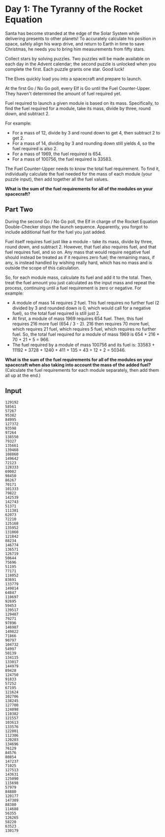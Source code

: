 # Day 1: The Tyranny of the Rocket Equation
Santa has become stranded at the edge of the Solar System while delivering presents to other planets! To accurately calculate his position in space, safely align his warp drive, and return to Earth in time to save Christmas, he needs you to bring him measurements from fifty stars.

Collect stars by solving puzzles. Two puzzles will be made available on each day in the Advent calendar; the second puzzle is unlocked when you complete the first. Each puzzle grants one star. Good luck!

The Elves quickly load you into a spacecraft and prepare to launch.

At the first Go / No Go poll, every Elf is Go until the Fuel Counter-Upper. They haven't determined the amount of fuel required yet.

Fuel required to launch a given module is based on its mass. Specifically, to find the fuel required for a module, take its mass, divide by three, round down, and subtract 2.

For example:

- For a mass of 12, divide by 3 and round down to get 4, then subtract 2 to get 2.
- For a mass of 14, dividing by 3 and rounding down still yields 4, so the fuel required is also 2.
- For a mass of 1969, the fuel required is 654.
- For a mass of 100756, the fuel required is 33583.

The Fuel Counter-Upper needs to know the total fuel requirement. To find it, individually calculate the fuel needed for the mass of each module (your puzzle input), then add together all the fuel values.

__What is the sum of the fuel requirements for all of the modules on your spacecraft?__

## Part Two
During the second Go / No Go poll, the Elf in charge of the Rocket Equation Double-Checker stops the launch sequence. Apparently, you forgot to include additional fuel for the fuel you just added.

Fuel itself requires fuel just like a module - take its mass, divide by three, round down, and subtract 2. However, that fuel also requires fuel, and that fuel requires fuel, and so on. Any mass that would require negative fuel should instead be treated as if it requires zero fuel; the remaining mass, if any, is instead handled by wishing really hard, which has no mass and is outside the scope of this calculation.

So, for each module mass, calculate its fuel and add it to the total. Then, treat the fuel amount you just calculated as the input mass and repeat the process, continuing until a fuel requirement is zero or negative. For example:

- A module of mass 14 requires 2 fuel. This fuel requires no further fuel (2 divided by 3 and rounded down is 0, which would call for a negative fuel), so the total fuel required is still just 2.
- At first, a module of mass 1969 requires 654 fuel. Then, this fuel requires 216 more fuel (654 / 3 - 2). 216 then requires 70 more fuel, which requires 21 fuel, which requires 5 fuel, which requires no further fuel. So, the total fuel required for a module of mass 1969 is 654 + 216 + 70 + 21 + 5 = 966.
- The fuel required by a module of mass 100756 and its fuel is: 33583 + 11192 + 3728 + 1240 + 411 + 135 + 43 + 12 + 2 = 50346.

__What is the sum of the fuel requirements for all of the modules on your spacecraft when also taking into account the mass of the added fuel?__ (Calculate the fuel requirements for each module separately, then add them all up at the end.)

## Input

```
129192
58561
57267
95382
84995
127372
93598
97264
138550
79327
135661
139468
108860
149642
72123
128333
69002
98450
86267
70171
101333
79822
142539
142743
51371
111381
62073
72210
125168
135952
131060
121842
88234
146774
136571
126719
50644
75696
51195
77171
118052
83691
133779
149814
64847
110697
92695
59453
139517
129487
79271
97896
146987
149822
71866
90797
104732
54997
50139
134115
133017
144979
89428
124750
91833
57252
67195
121624
102706
138245
127700
124098
110382
121557
103613
133576
122801
112306
120203
134696
76129
84576
80854
147237
71025
127513
143631
125090
115698
57979
84880
120177
147389
88380
114688
56355
126265
58220
63523
130179
```